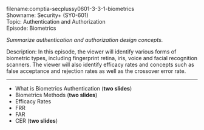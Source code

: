 filename:comptia-secplussy0601-3-3-1-biometrics  
Showname: Security+ \(SY0-601\)  
Topic: Authentication and Authorization  
Episode: Biometrics  

*Summarize authentication and authorization design concepts.*  

Description: In this episode, the viewer will identify various forms of biometric types, including fingerprint retina, iris, voice and facial recognition scanners. The viewer will also identify efficacy rates and concepts such as false acceptance and rejection rates as well as the crossover error rate.


--------

* What is Biometrics Authentication \(**two slides**\)
* Biometrics Methods \(**two slides**\)
* Efficacy Rates
* FRR
* FAR
* CER \(**two slides**\)


